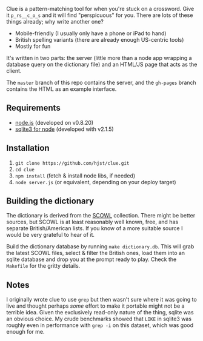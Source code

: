 Clue is a pattern-matching tool for when you're stuck on a crossword. Give it ```p_rs__c_o_s``` and it will find "perspicuous" for you. There are lots of these things already; why write another one?

* Mobile-friendly (I usually only have a phone or iPad to hand)
* British spelling variants (there are already enough US-centric tools)
* Mostly for fun

It's written in two parts: the server (little more than a node app wrapping a database query on the dictionary file) and an HTML/JS page that acts as the client.

The ```master``` branch of this repo contains the server, and the ```gh-pages``` branch contains the HTML as an example interface.

Requirements
------------

* [node.js](http://nodejs.org/) (developed on v0.8.20)
* [sqlite3 for node](https://npmjs.org/package/sqlite3) (developed with v2.1.5)

Installation
------------

1. ```git clone https://github.com/hjst/clue.git```
2. ```cd clue```
3. ```npm install``` (fetch & install node libs, if needed)
4. ```node server.js``` (or equivalent, depending on your deploy target)

Building the dictionary
-----------------------

The dictionary is derived from the [SCOWL](http://wordlist.sourceforge.net/) collection. There might be better sources, but SCOWL is at least reasonably well known, free, and has separate British/American lists. If you know of a more suitable source I would be very grateful to hear of it.

Build the dictionary database by running ```make dictionary.db```. This will grab the latest SCOWL files, select & filter the British ones, load them into an sqlite database and drop you at the prompt ready to play. Check the ```Makefile``` for the gritty details.

Notes
-----
I originally wrote clue to use ```grep``` but then wasn't sure where it was going to live and thought perhaps *some* effort to make it portable might not be a terrible idea. Given the exclusively read-only nature of the thing, sqlite was an obvious choice. My crude benchmarks showed that ```LIKE``` in sqlite3 was roughly even in performance with ```grep -i``` on this dataset, which was good enough for me.
